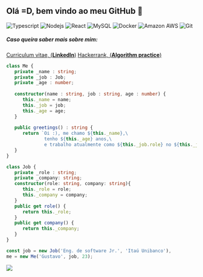 ## Olá =D, bem vindo ao meu GitHub 👋
![Typescript](https://img.shields.io/badge/TypeScript-black?style=flat-square&logo=typescript&logoColor=007ACC)
![Nodejs](https://img.shields.io/badge/-Nodejs-black?style=flat-square&logo=Node.js)
![React](https://img.shields.io/badge/-React-black?style=flat-square&logo=react)
![MySQL](https://img.shields.io/badge/-MySQL-black?style=flat-square&logo=mysql)
![Docker](https://img.shields.io/badge/-Docker-black?style=flat-square&logo=docker)
![Amazon AWS](https://img.shields.io/badge/Amazon%20AWS-232F3E?style=flat-square&logo=amazon-aws)
![Git](https://img.shields.io/badge/-Git-black?style=flat-square&logo=git)  

##### Caso queira saber mais sobre mim:
[Curriculum vitae, (**LinkedIn**)](https://linkedin.com/in/gustavo-sm)
[Hackerrank, (**Algorithm practice**)](hackerrank.com/gustavosm)  

```Typescript
class Me {
   private _name : string;
   private _job : Job;
   private _age : number;
   
   constructor(name : string, job : string, age : number) {
      this._name = name;
      this._job = job;
      this._age = age;
   }
   
   public greetings() : string {
      return `Oi :), me chamo ${this._name},\ 
              tenho ${this._age} anos,\  
              e trabalho atualmente como ${this._job.role} no ${this._job.company}.`;
   }
}

class Job {
   private _role : string;
   private _company: string;
   constructor(role: string, company: string){
      this._role = role;
      this._company = company;
   }
   public get role() {
      return this._role;
   }
   public get company() {
      return this._company;
   }
}

const job = new Job('Eng. de software Jr.', 'Itaú Unibanco'),
me = new Me('Gustavo', job, 23);

```
 

<div style="display: flex">
   <img src="https://github-readme-stats.vercel.app/api?username=gustavo-sm&show_icons=true&count_private=true&theme=dark" />
</div>  
